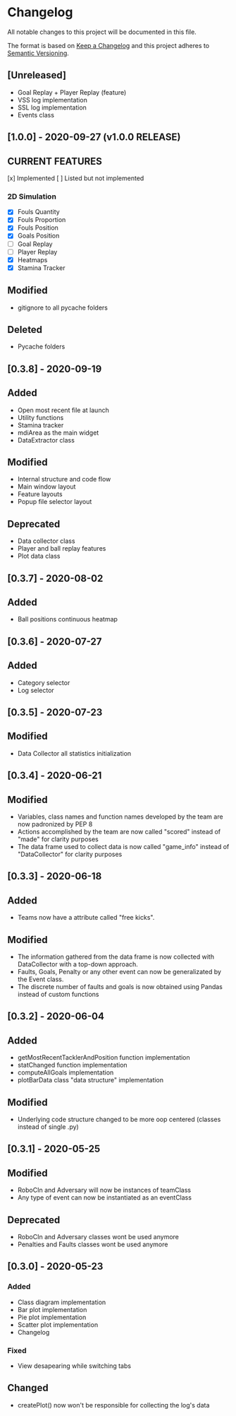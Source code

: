 
# Changelog
All notable changes to this project will be documented in this file.
 
The format is based on [Keep a Changelog](http://keepachangelog.com/)
and this project adheres to [Semantic Versioning](http://semver.org/).

## [Unreleased]
- Goal Replay + Player Replay (feature)
- VSS log implementation
- SSL log implementation
- Events class

## [1.0.0] - 2020-09-27 (v1.0.0 RELEASE)
## CURRENT FEATURES 
[x] Implemented
[ ] Listed but not implemented

### 2D Simulation
- [x] Fouls Quantity
- [x] Fouls Proportion
- [x] Fouls Position
- [x] Goals Position
- [ ] Goal Replay
- [ ] Player Replay
- [x] Heatmaps
- [x] Stamina Tracker

## Modified
- gitignore to all pycache folders

## Deleted
- Pycache folders 

## [0.3.8] - 2020-09-19
## Added
- Open most recent file at launch
- Utility functions
- Stamina tracker
- mdiArea as the main widget
- DataExtractor class

## Modified
- Internal structure and code flow
- Main window layout
- Feature layouts
- Popup file selector layout

## Deprecated
- Data collector class
- Player and ball replay features
- Plot data class

## [0.3.7] - 2020-08-02
## Added
- Ball positions continuous heatmap

## [0.3.6] - 2020-07-27
## Added
- Category selector
- Log selector

## [0.3.5] - 2020-07-23
## Modified
- Data Collector all statistics initialization

## [0.3.4] - 2020-06-21
## Modified
- Variables, class names and function names developed by the team are now padronized by PEP 8
- Actions accomplished by the team are now called "scored" instead of "made" for clarity purposes
- The data frame used to collect data is now called "game_info" instead of "DataCollector" for clarity purposes

## [0.3.3] - 2020-06-18
## Added
- Teams now have a attribute called "free kicks".

## Modified 
- The information gathered from the data frame is now collected with DataCollector with a top-down approach. 
- Faults, Goals, Penalty or any other event can now be generalizated by the Event class.
- The discrete number of faults and goals is now obtained using Pandas instead of custom functions

## [0.3.2] - 2020-06-04
## Added
- getMostRecentTacklerAndPosition function implementation
- statChanged function implementation
- computeAllGoals implementation
- plotBarData class "data structure" implementation

## Modified
- Underlying code structure changed to be more oop centered (classes instead of single .py)

## [0.3.1] - 2020-05-25
## Modified
- RoboCIn and Adversary will now be instances of teamClass
- Any type of event can now be instantiated as an eventClass

## Deprecated
- RoboCIn and Adversary classes wont be used anymore
- Penalties and Faults classes wont be used anymore

## [0.3.0] - 2020-05-23 
### Added
- Class diagram implementation
- Bar plot implementation
- Pie plot implementation
- Scatter plot implementation
- Changelog

### Fixed  
- View desapearing while switching tabs

## Changed
- createPlot() now won't be responsible for collecting the log's data
